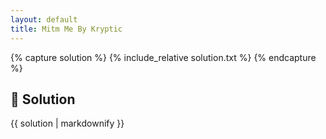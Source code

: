 ```yaml
---
layout: default
title: Mitm Me By Kryptic
---
```


{% capture solution %}
{% include_relative solution.txt %}
{% endcapture %}

## 📝 Solution

{{ solution | markdownify }}
